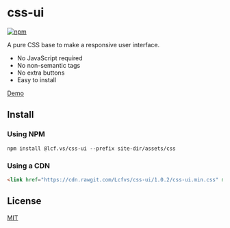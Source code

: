 # css-ui
[![npm](https://img.shields.io/npm/v/@lcf.vs/css-ui.svg?style=plastic)]()

A pure CSS base to make a responsive user interface.

* No JavaScript required
* No non-semantic tags
* No extra buttons
* Easy to install

[Demo](https://lcfvs.github.io/css-ui/)

## Install

### Using NPM
`npm install @lcf.vs/css-ui --prefix site-dir/assets/css`

### Using a CDN
```html
<link href="https://cdn.rawgit.com/Lcfvs/css-ui/1.0.2/css-ui.min.css" media="screen" rel="stylesheet" /> 
```

## License

[MIT](https://github.com/Lcfvs/css-ui/blob/master/licence.md)